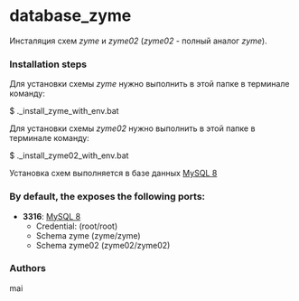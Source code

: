 # database_zyme 

Инсталяция схем *zyme* и *zyme02* (*zyme02* - полный аналог *zyme*).


### Installation steps

Для установки схемы *zyme* нужно выполнить в этой папке в терминале команду:

$ .\_install_zyme_with_env.bat

Для установки схемы *zyme02* нужно выполнить в этой папке в терминале команду:

$ .\_install_zyme02_with_env.bat

Установка схем выполняется в базе данных [MySQL 8](../../../../db/mysql/mysql8/README.md) 

### By default, the exposes the following ports:

* **3316**: [MySQL 8](../../../../db/mysql/mysql8/README.md)
  * Credential: (root/root)
  * Schema zyme (zyme/zyme)
  * Schema zyme02 (zyme02/zyme02)


### Authors

mai
